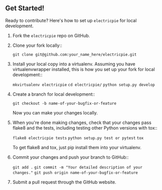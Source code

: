
## Get Started!

Ready to contribute? Here's how to set up `electricpie` for local development.

1. Fork the `electricpie` repo on GitHub.
2. Clone your fork locally::

    `git clone git@github.com:your_name_here/electricpie.git`

3. Install your local copy into a virtualenv. Assuming you have virtualenvwrapper installed, this is how you set up your fork for local development::

    `mkvirtualenv electricpie`
    `cd electricpie/`
    `python setup.py develop`

4. Create a branch for local development::

    `git checkout -b name-of-your-bugfix-or-feature`

   Now you can make your changes locally.

5. When you're done making changes, check that your changes pass flake8 and the
   tests, including testing other Python versions with tox::

    `flake8 electricpie tests`
    `python setup.py test or pytest`
    `tox`

   To get flake8 and tox, just pip install them into your virtualenv.

6. Commit your changes and push your branch to GitHub::

    `git add .`
    `git commit -m "Your detailed description of your changes."`
    `git push origin name-of-your-bugfix-or-feature`

7. Submit a pull request through the GitHub website.
